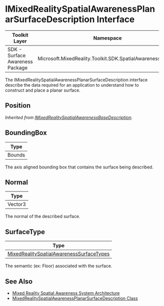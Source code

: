 # IMixedRealitySpatialAwarenessPlanarSurfaceDescription Interface

| Toolkit Layer | Namespace |
| --- | --- |
| SDK - Surface Awareness Package | Microsoft.MixedReality.Toolkit.SDK.SpatialAwarenessSystem |

The IMixedRealitySpatialAwarenessPlanarSurfaceDescription interface describe the data required for an application to understand how to construct and place a planar surface.

## Position

*Inherited from [IMixedRealitySpatialAwarenessBaseDescription](./IMixedRealitySpatialAwarenessBaseDescription.md).*

## BoundingBox

| Type |
| --- |
| Bounds |

The axis aligned bounding box that contains the surface being described.

## Normal

| Type |
| --- |
| Vector3 |

The normal of the described surface.

## SurfaceType

| Type |
| --- |
| [MixedRealitySpatialAwarenessSurfaceTypes](./MixedRealitySpatialAwarenessSurfaceTypes.md)

The semantic (ex: Floor) associated with the surface.

## See Also

- [Mixed Reality Spatial Awareness System Architecture](./SpatialAwarenessSystemArchitecture.md)
- [MixedRealitySpatialAwarenessPlanarSurfaceDescription Class](./MixedRealitySpatialAwarenessPlanarSurfaceDescription.md)
